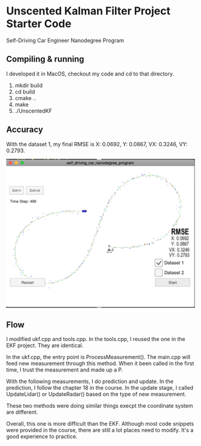 # Unscented Kalman Filter Project Starter Code
Self-Driving Car Engineer Nanodegree Program

## Compiling & running

I developed it in MacOS, checkout my code and cd to that directory.

1. mkdir build
2. cd build
3. cmake ..
4. make
5. ./UnscentedKF

## Accuracy

With the dataset 1, my final RMSE is X: 0.0692, Y: 0.0867, VX: 0.3246, VY: 0.2793.

![Simulator image](/sim_ss.png)

## Flow

I modified ukf.cpp and tools.cpp. In the tools.cpp, I reused the one in the EKF project. They are identical.

In the ukf.cpp, the entry point is ProcessMeasurement(). The main.cpp will feed new measurement through this method. When it been called in the first time, I trust the measurement and made up a P.

With the following measurements, I do prediction and update. In the prediction, I follow the chapter 18 in the course. In the update stage, I called UpdateLidar() or UpdateRadar() based on the type of new measurement.

These two methods were doing similar things execpt the coordinate system are different.

Overall, this one is more difficult than the EKF. Although most code snippets were provided in the course, there are still a lot places need to modify. It's a good experience to practice.